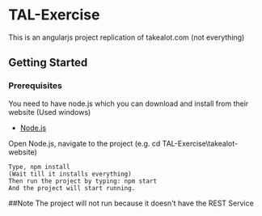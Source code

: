 # TAL-Exercise

This is an angularjs project replication of takealot.com (not everything)

## Getting Started


### Prerequisites

You need to have node.js which you can download and install from their website (Used windows)
* [Node.js](https://nodejs.org/en/download/)

Open Node.js, navigate to the project (e.g. cd TAL-Exercise\takealot-website)
```
Type, npm install 
(Wait till it installs everything)
Then run the project by typing: npm start
And the project will start running.

```
##Note
The project will not run because it doesn't have the REST Service
